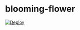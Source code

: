 # blooming-flower

[![Deploy](https://www.herokucdn.com/deploy/button.svg)](https://heroku.com/deploy)
